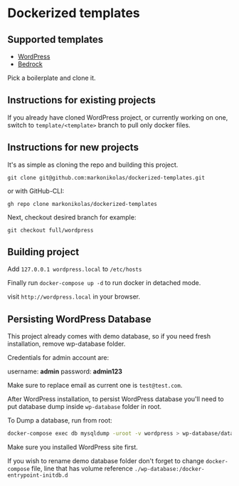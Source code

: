 # Dockerized templates

## Supported templates
- [WordPress](https://github.com/WordPress/WordPress)
- [Bedrock](https://github.com/roots/bedrock)

Pick a boilerplate and clone it.

## Instructions for existing projects
If you already have cloned WordPress project, or currently working on one, switch to ``template/<template>`` branch to pull only docker files.

## Instructions for new projects
It's as simple as cloning the repo and building this project.

``git clone git@github.com:markonikolas/dockerized-templates.git``

or with GitHub-CLI:

``gh repo clone markonikolas/dockerized-templates``

Next, checkout desired branch for example:

``git checkout full/wordpress``
## Building project

Add ```127.0.0.1 wordpress.local``` to ```/etc/hosts```

Finally run ```docker-compose up -d``` to run docker in detached mode.

visit ```http://wordpress.local``` in your browser.

## Persisting WordPress Database

This project already comes with demo database, so if you need fresh installation, remove wp-database folder.

Credentials for admin account are:

username: **admin**
password: **admin123**

Make sure to replace email as current one is ``test@test.com``.

After WordPress installation, to persist WordPress database you'll need to put database dump inside ``wp-database`` folder in root.

To Dump a database, run from root:

```bash
docker-compose exec db mysqldump -uroot -v wordpress > wp-database/database.sql
```

Make sure you installed WordPress site first.

If you wish to rename demo database folder don't forget to change ``docker-compose`` file,
line that has volume reference ``./wp-database:/docker-entrypoint-initdb.d``

